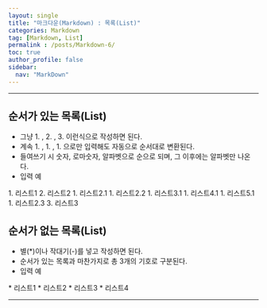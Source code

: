 ```yaml
---
layout: single
title: "마크다운(Markdown) : 목록(List)"
categories: Markdown
tag: [Markdown, List]
permalink : /posts/Markdown-6/
toc: true
author_profile: false
sidebar:
  nav: "MarkDown"
---
```


<hr>

## 순서가 있는 목록(List)

* 그냥 1. , 2. , 3. 이런식으로 작성하면 된다.
* 계속 1. , 1. , 1. 으로만 입력해도 자동으로 순서대로 변환된다.
* 들여쓰기 시 숫자, 로마숫자, 알파벳으로 순으로 되며, 그 이후에는 알파벳만 나온다.
* 입력 예

<string> 
1. 리스트1
2. 리스트2
    1. 리스트2.1
    1. 리스트2.2
        1. 리스트3.1
            1. 리스트4.1
                1. 리스트5.1
    1. 리스트2.3
3. 리스트3 
</string>
<br>
  
## 순서가 없는 목록(List)

* 별(\*)이나 작대기(\-)를 넣고 작성하면 된다.
* 순서가 있는 목록과 마찬가지로 총 3개의 기호로 구분된다.
* 입력 예

<string>
* 리스트1
	* 리스트2
  	* 리스트3
    *	리스트4  
</string>
<hr>